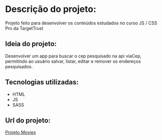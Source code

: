 # Descrição do projeto:
Projeto feito para desenvolver os conteúdos estudados no curso JS / CSS Pro da TargetTrust

## Ideia do projeto:
Desenvolver um app para buscar o cep pesquisado na api viaCep, permitindo ao usuário salvar, listar, editar e remover os endereços pesquisados.

## Tecnologias utilizadas:
* HTML
* JS
* SASS

## Url do projeto:
[Projeto Movies](https://iorgama.github.io/projeto-buscar-cep/)
